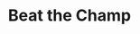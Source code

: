 ---
ee_id_show: '238'
site: '1'
type: '5'
title: Beat the Champ
url: beat-the-champ
year: '2011'
venue: The Curve, Barbican Centre
state_country: London
pitch: First time I showed Various Self Playing Bowling Games....on 14 screens. :)
ps: This show was the first time I showed the monster Various Self Playing Bowling
  Games. It wz partially commissioned by the Barbican, and was shown here as 14 screens
  (ps - It wz a miracle they all worked for the duration of the exhibition). LOL.
  Also, since there was only one work in the show, I was stupid to give the show a
  different title then the work. That's why Various Self Playing Bowling Games often
  gets mis-titled Beat the Champ.
imgs: BarbicanCurve-London-2011-02-install-1-database-EW.jpg,BarbicanCurve-London-2011-02-install-2-database-EW.jpg,BarbicanCurve-London-2011-02-install-3-database-EW.jpg,BarbicanCurve-London-2011-02-install-4-database-EW.jpg,BarbicanCurve-London-2011-02-install-5-database-EW.jpg,BarbicanCurve-London-2011-02-install-6-database-EW.jpg
things: "[87] 2011-009 Various Self Playing Bowling Games - 2011-009-various-self-playing-bowling-games"
layout: shows
---